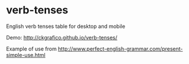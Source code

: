 verb-tenses
===========

English verb tenses table for desktop and mobile

Demo: http://ckgrafico.github.io/verb-tenses/

Example of use from http://www.perfect-english-grammar.com/present-simple-use.html
